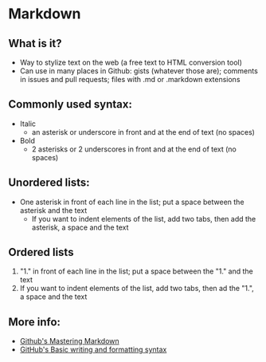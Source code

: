 # Markdown

## What is it?
* Way to stylize text on the web (a free text to HTML conversion tool)
* Can use in many places in Github: gists (whatever those are); comments in issues and pull requests; files with .md or .markdown extensions

## Commonly used syntax:
* Italic
  * an asterisk or underscore in front and at the end of text (no spaces)
* Bold
  * 2 asterisks or 2 underscores in front and at the end of text (no spaces)

## Unordered lists:
* One asterisk in front of each line in the list; put a space between the asterisk and the text
  * If you want to indent elements of the list, add two tabs, then add the asterisk, a space and the text
  
## Ordered lists
1. "1." in front of each line in the list; put a space between the "1." and the text
  1. If you want to indent elements of the list, add two tabs, then ad the "1.", a space and the text

## More info:
* [Github's Mastering Markdown](https://guides.github.com/features/mastering-markdown/)
* [GitHub's Basic writing and formatting syntax](https://docs.github.com/en/free-pro-team@latest/github/writing-on-github/basic-writing-and-formatting-syntax)
